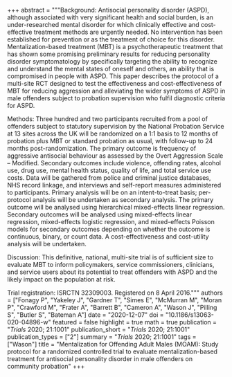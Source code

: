 +++
abstract = """Background: Antisocial personality disorder (ASPD), although associated with very significant health and social burden, is an under-researched mental disorder for which clinically effective and cost-effective treatment methods are urgently needed. No intervention has been established for prevention or as the treatment of choice for this disorder. Mentalization-based treatment (MBT) is a psychotherapeutic treatment that has shown some promising preliminary results for reducing personality disorder symptomatology by specifically targeting the ability to recognize and understand the mental states of oneself and others, an ability that is compromised in people with ASPD. This paper describes the protocol of a multi-site RCT designed to test the effectiveness and cost-effectiveness of MBT for reducing aggression and alleviating the wider symptoms of ASPD in male offenders subject to probation supervision who fulfil diagnostic criteria for ASPD.

Methods: Three hundred and two participants recruited from a pool of offenders subject to statutory supervision by the National Probation Service at 13 sites across the UK will be randomized on a 1:1 basis to 12 months of probation plus MBT or standard probation as usual, with follow-up to 24 months post-randomization. The primary outcome is frequency of aggressive antisocial behaviour as assessed by the Overt Aggression Scale – Modified. Secondary outcomes include violence, offending rates, alcohol use, drug use, mental health status, quality of life, and total service use costs. Data will be gathered from police and criminal justice databases, NHS record linkage, and interviews and self-report measures administered to participants. Primary analysis will be on an intent-to-treat basis; per-protocol analysis will be undertaken as secondary analysis. The primary outcome will be analysed using hierarchical mixed-effects linear regression. Secondary outcomes will be analysed using mixed-effects linear regression, mixed-effects logistic regression, and mixed-effects Poisson models for secondary outcomes depending on whether the outcome is continuous, binary, or count data. A cost-effectiveness and cost-utility analysis will be undertaken.

Discussion: This definitive, national, multi-site trial is of sufficient size to evaluate MBT to inform policymakers, service commissioners, clinicians, and service users about its potential to treat offenders with ASPD and the likely impact on the population at risk.

Trial registration: ISRCTN 32309003. Registered on 8 April 2016."""
authors = ["Fonagy P", "Yakeley J", "Gardner T", "Simes E", "McMurran M", "Moran P", "Crawford M", "Frater A", "Barrett B", "Cameron A", "Wason J", "Pilling S", "Butler S", "Bateman A"]
date = "2020-12-07"
doi = "10.1186/s13063-020-04896-w"
featured = false
highlight = true
math = true
publication = "*Trials* 2020; 21:1001"
publication_short = "*Trials* 2020; 21:1001"
publication_types = ["2"]
summary = "*Trials* 2020; 21:1001"
tags = ["Wason"]
title = "Mentalization for Offending Adult Males (MOAM): Study protocol for a randomized controlled trial to evaluate mentalization-based treatment for antisocial personality disorder in male offenders on community probation"
+++
